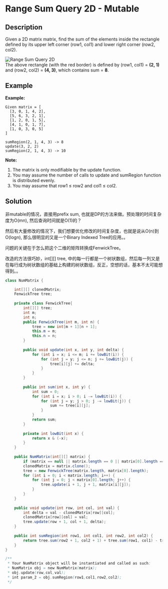 # Range Sum Query 2D - Mutable

## Description

Given a 2D matrix matrix, find the sum of the elements inside the rectangle defined by its upper left corner \(row1, col1\) and lower right corner \(row2, col2\).

![Range Sum Query 2D](https://leetcode.com/static/images/courses/range_sum_query_2d.png)  
The above rectangle \(with the red border\) is defined by \(row1, col1\) = **\(2, 1\)** and \(row2, col2\) = **\(4, 3\)**, which contains sum = **8**.

## Example

**Example:**  


```text
Given matrix = [
  [3, 0, 1, 4, 2],
  [5, 6, 3, 2, 1],
  [1, 2, 0, 1, 5],
  [4, 1, 0, 1, 7],
  [1, 0, 3, 0, 5]
]

sumRegion(2, 1, 4, 3) -> 8
update(3, 2, 2)
sumRegion(2, 1, 4, 3) -> 10
```

**Note:**

1. The matrix is only modifiable by the update function.
2. You may assume the number of calls to update and sumRegion function is distributed evenly.
3. You may assume that row1 ≤ row2 and col1 ≤ col2.

## Solution

非mutable的情况，直接用prefix  sum, 也就是DP的方法来做。预处理的时间复杂度为O\(mn\), 然后查询时间就是O\(1\)的？

然后有大量修改的情况下，我们想要优化修改的时间复杂度，也就是说从O\(n\)到O\(logn\), 那么很明显的又是一个Binary Indexed Tree的应用。。

问题的关键在于怎么把这个二维的矩阵转换成FenwickTree。

改造的方法很巧妙，int\[\]\[\] tree, 中的每一行都是一个树状数组，然后每一列又是在每行成为树状数组的基础上构建的树状数组，反正，空想的话，基本不太可能想得到。。

```java
class NumMatrix {

    int[][] clonedMatrix;
    FenwickTree tree;
    
    private class FenwickTree{
        int[][] tree;
        int m;
        int n;
        public FenwickTree(int m, int n) {
            tree = new int[m + 1][n + 1];
            this.m = m;
            this.n = n;
        }
        
        public void update(int x, int y, int delta) {
            for (int i = x; i <= m; i += lowBit(i)) {
                for (int j = y; j <= n; j += lowBit(j)) {
                    tree[i][j] += delta;
                }
            }
        }
        
        public int sum(int x, int y) {
            int sum = 0;
            for (int i = x; i > 0; i -= lowBit(i)) {
                for (int j = y; j > 0; j -= lowBit(j)) {
                    sum += tree[i][j];
                }
            }
            return sum;
        }
        
        private int lowBit(int x) {
            return x & (-x);
        }
    }
    
    public NumMatrix(int[][] matrix) {
        if (matrix == null || matrix.length == 0 || matrix[0].length == 0) return;
        clonedMatrix = matrix.clone();
        tree = new FenwickTree(matrix.length, matrix[0].length);
        for (int i = 0; i < matrix.length; i++) {
            for (int j = 0; j < matrix[0].length; j++) {
                tree.update(i + 1, j + 1, matrix[i][j]);
            }
        }
    }
    
    public void update(int row, int col, int val) {
        int delta = val - clonedMatrix[row][col];
        clonedMatrix[row][col] = val;
        tree.update(row + 1, col + 1, delta);
    }
    
    public int sumRegion(int row1, int col1, int row2, int col2) {
        return tree.sum(row2 + 1, col2 + 1) + tree.sum(row1, col1) - tree.sum(row2 + 1, col1) - tree.sum(row1, col2 + 1);
    }
}

/**
 * Your NumMatrix object will be instantiated and called as such:
 * NumMatrix obj = new NumMatrix(matrix);
 * obj.update(row,col,val);
 * int param_2 = obj.sumRegion(row1,col1,row2,col2);
 */
```

